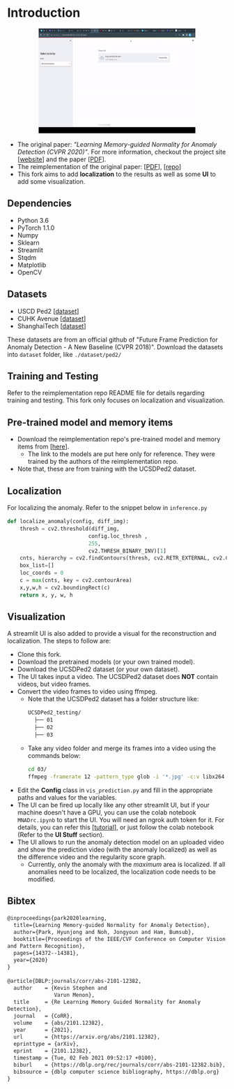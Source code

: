 # Introduction
<p align="center">
  <img src="assets/ui_demo.gif" width=360px height=240px alt="ui demo">
<p>

- The original paper: *"Learning Memory-guided Normality for Anomaly Detection (CVPR 2020)"*. For more information, checkout the project site [[website](https://cvlab.yonsei.ac.kr/projects/MNAD/)] and the paper [[PDF](http://openaccess.thecvf.com/content_CVPR_2020/papers/Park_Learning_Memory-Guided_Normality_for_Anomaly_Detection_CVPR_2020_paper.pdf)].
- The reimplementation of the original paper: [[PDF](https://arxiv.org/abs/2101.12382)], [[repo](https://github.com/alchemi5t/MNADrc#this-is-our-reimplementation-submission-for-ml-reproducibility-challenge-2020)]
- This fork aims to add **localization** to the results as well as some **UI** to add some visualization.

## Dependencies
* Python 3.6
* PyTorch 1.1.0
* Numpy
* Sklearn
* Streamlit
* Stqdm
* Matplotlib
* OpenCV

## Datasets
* USCD Ped2 [[dataset](https://github.com/StevenLiuWen/ano_pred_cvpr2018)]
* CUHK Avenue [[dataset](https://github.com/StevenLiuWen/ano_pred_cvpr2018)]
* ShanghaiTech [[dataset](https://github.com/StevenLiuWen/ano_pred_cvpr2018)]

These datasets are from an official github of "Future Frame Prediction for Anomaly Detection - A New Baseline (CVPR 2018)".
Download the datasets into ``dataset`` folder, like ``./dataset/ped2/``

## Training and Testing
Refer to the reimplementation repo README file for details regarding training and testing. This fork only focuses on localization and visualization.

## Pre-trained model and memory items 
- Download the reimplementation repo's pre-trained model and memory items from [[here](https://drive.google.com/file/d/11f65puuljkUa0Z4W0VtkF_2McphS02fq/view?usp=sharing)].
  - The link to the models are put here only for reference. They were trained by the authors of the reimplementation repo.
- Note that, these are from training with the UCSDPed2 dataset.

## Localization
For localizing the anomaly. Refer to the snippet below in `inference.py`
```python
def localize_anomaly(config, diff_img):
    thresh = cv2.threshold(diff_img, 
                          config.loc_thresh ,
                          255, 
                          cv2.THRESH_BINARY_INV)[1]
    cnts, hierarchy = cv2.findContours(thresh, cv2.RETR_EXTERNAL, cv2.CHAIN_APPROX_SIMPLE)
    box_list=[]                                        
    loc_coords = 0
    c = max(cnts, key = cv2.contourArea)
    x,y,w,h = cv2.boundingRect(c)
    return x, y, w, h
```

## Visualization
A streamlit UI is also added to provide a visual for the reconstruction and localization.
The steps to follow are:
- Clone this fork.
- Download the pretrained models (or your own trained model).
- Download the UCSDPed2 dataset (or your own dataset).
- The UI takes input a video. The UCSDPed2 dataset does **NOT** contain videos, but video frames.
- Convert the video frames to video using ffmpeg. 
  - Note that the UCSDPed2 dataset has a folder structure like:
    ```bash
    UCSDPed2_testing/
      ├── 01
      ├── 02
      ├── 03
    ```
  - Take any video folder and merge its frames into a video using the commands below:
    ```bash
    cd 03/
    ffmpeg -framerate 12 -pattern_type glob -i '*.jpg' -c:v libx264 -pix_fmt yuv444p -crf 0 ../03.mp4
    ```
- Edit the **Config** class in `vis_prediction.py` and fill in the appropriate paths and values for the variables. 
- The UI can be fired up locally like any other streamlit UI, but if your machine doesn't have a GPU,
  you can use the colab notebook `MNADrc.ipynb` to start the UI. You will need an ngrok auth token for it. For details, you can refer this [[tutorial](https://medium.com/@jcharistech/how-to-run-streamlit-apps-from-colab-29b969a1bdfc)], or just follow the colab notebook (Refer to the **UI Stuff** section).
- The UI allows to run the anomaly detection model on an uploaded video and show the prediction video (with the anomaly localized) as well as the difference video and the regularity score graph.
  - Currently, only the anomaly with the *maximum* area is localized. If all anomalies need to be localized, the localization code needs to be modified.


## Bibtex
```
@inproceedings{park2020learning,
  title={Learning Memory-guided Normality for Anomaly Detection},
  author={Park, Hyunjong and Noh, Jongyoun and Ham, Bumsub},
  booktitle={Proceedings of the IEEE/CVF Conference on Computer Vision and Pattern Recognition},
  pages={14372--14381},
  year={2020}
}

@article{DBLP:journals/corr/abs-2101-12382,
  author    = {Kevin Stephen and
               Varun Menon},
  title     = {Re Learning Memory Guided Normality for Anomaly Detection},
  journal   = {CoRR},
  volume    = {abs/2101.12382},
  year      = {2021},
  url       = {https://arxiv.org/abs/2101.12382},
  eprinttype = {arXiv},
  eprint    = {2101.12382},
  timestamp = {Tue, 02 Feb 2021 09:52:17 +0100},
  biburl    = {https://dblp.org/rec/journals/corr/abs-2101-12382.bib},
  bibsource = {dblp computer science bibliography, https://dblp.org}
}
```
